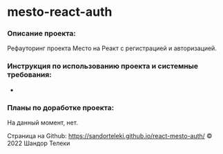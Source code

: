 # mesto-react-auth

### Описание проекта:
Рефауторинг проекта Место на Реакт с регистрацией и авторизацией.
### Инструкция по использованию проекта и системные требования:
-
### Планы по доработке проекта:
На данный момент, нет.

Страница на Github: https://sandorteleki.github.io/react-mesto-auth/
&copy; 2022 Шандор Телеки
